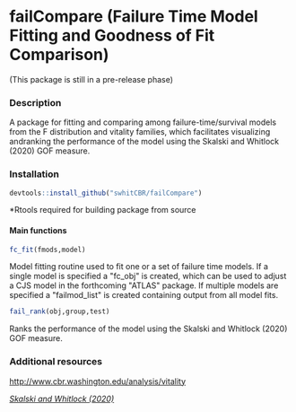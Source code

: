 # failCompare (Failure Time Model Fitting and Goodness of Fit Comparison)

(This package is still in a pre-release phase)

### Description 

A package for fitting and comparing among failure-time/survival models from the F distribution and vitality families, which facilitates visualizing andranking the performance of the model using the Skalski and Whitlock (2020) GOF measure.

### Installation

```r
devtools::install_github("swhitCBR/failCompare")
```

*Rtools required for building package from source

#### Main functions

```r
fc_fit(fmods,model)
```
Model fitting routine used to fit one or a set of failure time models. If a single model is specified a "fc_obj" is created, which can be used to adjust a CJS model in the forthcoming "ATLAS" package. If multiple models are specified a "failmod_list" is created containing output from all model fits. 

```r
fail_rank(obj,group,test)
```
Ranks the performance of the model using the Skalski and Whitlock (2020) GOF measure.

### Additional resources

http://www.cbr.washington.edu/analysis/vitality

*[Skalski and Whitlock (2020)](http://animalbiotelemetry.biomedcentral.com/articles/10.1186/s40317-020-00213-z)*

